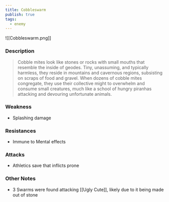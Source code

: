 ```yaml
---
title: Cobbleswarm
publish: true
tags:
  - enemy
---
```


![[Cobbleswarm.png]]
### Description
> Cobble mites look like stones or rocks with small mouths that resemble the inside of geodes. Tiny, unassuming, and typically harmless, they reside in mountains and cavernous regions, subsisting on scraps of food and gravel. When dozens of cobble mites congregate, they use their collective might to overwhelm and consume small creatures, much like a school of hungry piranhas attacking and devouring unfortunate animals.
### Weakness
- Splashing damage
### Resistances
- Immune to Mental effects
### Attacks
- Athletics save that inflicts prone
### Other Notes
- 3 Swarms were found attacking [[Ugly Cute]], likely due to it being made out of stone